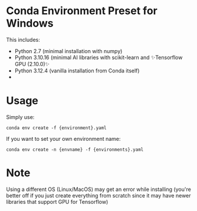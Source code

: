 # Conda Environment Preset for Windows
This includes:
- Python 2.7 (minimal installation with numpy)
- Python 3.10.16 (minimal AI libraries with scikit-learn and ✨Tensorflow GPU (2.10.0)✨
- Python 3.12.4 (vanilla installation from Conda itself)
- 
# Usage
Simply use:
```
conda env create -f {environment}.yaml
```

If you want to set your own environment name:
```
conda env create -n {envname} -f {environments}.yaml
```

# Note
Using a different OS (Linux/MacOS) may get an error while installing (you're better off if you just create everything from scratch since it may have newer libraries that support GPU for Tensorflow)
